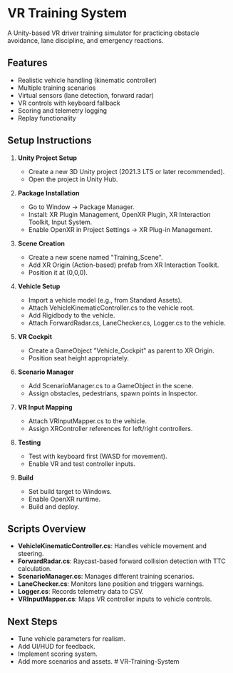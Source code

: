 # VR Training System

A Unity-based VR driver training simulator for practicing obstacle avoidance, lane discipline, and emergency reactions.

## Features

- Realistic vehicle handling (kinematic controller)
- Multiple training scenarios
- Virtual sensors (lane detection, forward radar)
- VR controls with keyboard fallback
- Scoring and telemetry logging
- Replay functionality

## Setup Instructions

1. **Unity Project Setup**
   - Create a new 3D Unity project (2021.3 LTS or later recommended).
   - Open the project in Unity Hub.

2. **Package Installation**
   - Go to Window → Package Manager.
   - Install: XR Plugin Management, OpenXR Plugin, XR Interaction Toolkit, Input System.
   - Enable OpenXR in Project Settings → XR Plug-in Management.

3. **Scene Creation**
   - Create a new scene named "Training_Scene".
   - Add XR Origin (Action-based) prefab from XR Interaction Toolkit.
   - Position it at (0,0,0).

4. **Vehicle Setup**
   - Import a vehicle model (e.g., from Standard Assets).
   - Attach VehicleKinematicController.cs to the vehicle root.
   - Add Rigidbody to the vehicle.
   - Attach ForwardRadar.cs, LaneChecker.cs, Logger.cs to the vehicle.

5. **VR Cockpit**
   - Create a GameObject "Vehicle_Cockpit" as parent to XR Origin.
   - Position seat height appropriately.

6. **Scenario Manager**
   - Add ScenarioManager.cs to a GameObject in the scene.
   - Assign obstacles, pedestrians, spawn points in Inspector.

7. **VR Input Mapping**
   - Attach VRInputMapper.cs to the vehicle.
   - Assign XRController references for left/right controllers.

8. **Testing**
   - Test with keyboard first (WASD for movement).
   - Enable VR and test controller inputs.

9. **Build**
   - Set build target to Windows.
   - Enable OpenXR runtime.
   - Build and deploy.

## Scripts Overview

- **VehicleKinematicController.cs**: Handles vehicle movement and steering.
- **ForwardRadar.cs**: Raycast-based forward collision detection with TTC calculation.
- **ScenarioManager.cs**: Manages different training scenarios.
- **LaneChecker.cs**: Monitors lane position and triggers warnings.
- **Logger.cs**: Records telemetry data to CSV.
- **VRInputMapper.cs**: Maps VR controller inputs to vehicle controls.

## Next Steps

- Tune vehicle parameters for realism.
- Add UI/HUD for feedback.
- Implement scoring system.
- Add more scenarios and assets.
#   V R - T r a i n i n g - S y s t e m  
 